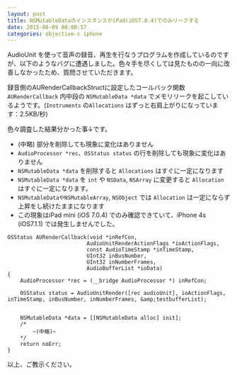 ```yaml
---
layout: post
title: NSMutableDataのインスタンスがiPad(iOS7.0.4)でのみリークする
date: 2015-06-09 08:00:57
categories: objective-c iphone
---
```

<p>AudioUnit を使って音声の録音、再生を行なうプログラムを作成しているのですが、以下のようなバグに遭遇しました。色々手を尽くしては見たものの一向に改善しなかったため、質問させていただきます。</p>

<p>録音側のAURenderCallbackStructに設定したコールバック関数 <code>AURenderCallback</code> 内中段の <code>NSMutableData *data</code> でメモリリークを起こしているようです。(<code>Instruments</code> の<code>Allocations</code> はずっと右肩上がりになっています：2.5KB/秒)</p>

<p>色々調査した結果分かった事↓です。</p>

<ul>
<li>(中略) 部分を削除しても現象に変化はありません</li>
<li><code>AudioProcessor *rec</code>、<code>OSStatus status</code> の行を削除しても現象に変化はありません</li>
<li><code>NSMutableData *data</code> を削除すると <code>Allocations</code> はすぐに一定になります</li>
<li><code>NSMutableData *data</code> を <code>int</code> や <code>NSData</code>, <code>NSArray</code> に変更すると <code>Allocation</code> はすぐに一定になります。</li>
<li><code>NSMutableDataやNSMutableArray</code>, <code>NSObject</code> では <code>Allocation</code> は一定にならず上昇をし続けたままになります</li>
<li>この現象はiPad mini (iOS 7.0.4) でのみ確認できていて、iPhone 4s (iOS7.1.1) では発生しませんでした。</li>
</ul>



```
OSStatus AURenderCallback(void *inRefCon,
                         AudioUnitRenderActionFlags *ioActionFlags,
                         const AudioTimeStamp *inTimeStamp,
                         UInt32 inBusNumber,
                         UInt32 inNumberFrames,
                         AudioBufferList *ioData)
{    
    AudioProcessor *rec = (__bridge AudioProcessor *) inRefCon;

    OSStatus status = AudioUnitRender([rec audioUnit], ioActionFlags, inTimeStamp, inBusNumber, inNumberFrames, &amp;testbufferList);


    NSMutableData *data = [[NSMutableData alloc] init];
    /*
        ~(中略)~
    */
    return noErr;
}
```

<p>以上、ご教示ください。</p>
